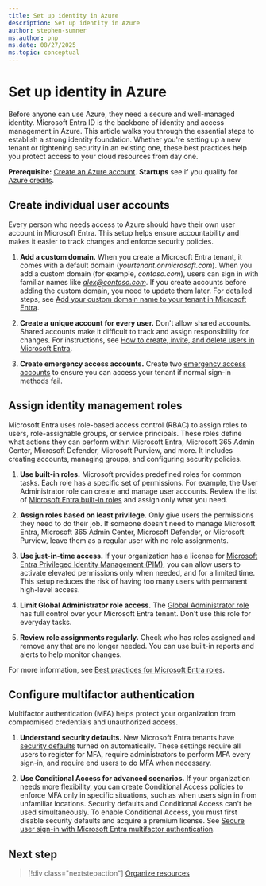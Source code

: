 ```yaml
---
title: Set up identity in Azure
description: Set up identity in Azure
author: stephen-sumner
ms.author: pnp
ms.date: 08/27/2025
ms.topic: conceptual
---
```



# Set up identity in Azure

Before anyone can use Azure, they need a secure and well-managed identity. Microsoft Entra ID is the backbone of identity and access management in Azure. This article walks you through the essential steps to establish a strong identity foundation. Whether you're setting up a new tenant or tightening security in an existing one, these best practices help you protect access to your cloud resources from day one.

**Prerequisite:** [Create an Azure account](https://azure.microsoft.com/pricing/purchase-options/azure-account?cid=msft_learn). **Startups** see if you qualify for [Azure credits](https://www.microsoft.com/startups).

## Create individual user accounts

Every person who needs access to Azure should have their own user account in Microsoft Entra. This setup helps ensure accountability and makes it easier to track changes and enforce security policies.

1. **Add a custom domain.** When you create a Microsoft Entra tenant, it comes with a default domain (*yourtenant.onmicrosoft.com*). When you add a custom domain (for example, *contoso.com*), users can sign in with familiar names like *alex@contoso.com*. If you create accounts before adding the custom domain, you need to update them later. For detailed steps, see [Add your custom domain name to your tenant in Microsoft Entra](/entra/fundamentals/add-custom-domain).

1. **Create a unique account for every user.** Don't allow shared accounts. Shared accounts make it difficult to track and assign responsibility for changes. For instructions, see [How to create, invite, and delete users in Microsoft Entra](/entra/fundamentals/how-to-create-delete-users).

1. **Create emergency access accounts.** Create two [emergency access accounts](/entra/identity/role-based-access-control/security-emergency-access) to ensure you can access your tenant if normal sign-in methods fail.

## Assign identity management roles

Microsoft Entra uses role-based access control (RBAC) to assign roles to users, role-assignable groups, or service principals. These roles define what actions they can perform within Microsoft Entra, Microsoft 365 Admin Center, Microsoft Defender, Microsoft Purview, and more. It includes creating accounts, managing groups, and configuring security policies.

1. **Use built-in roles.** Microsoft provides predefined roles for common tasks. Each role has a specific set of permissions. For example, the User Administrator role can create and manage user accounts. Review the list of [Microsoft Entra built-in roles](/entra/identity/role-based-access-control/permissions-reference) and assign only what you need.

2. **Assign roles based on least privilege.** Only give users the permissions they need to do their job. If someone doesn’t need to manage Microsoft Entra, Microsoft 365 Admin Center, Microsoft Defender, or Microsoft Purview, leave them as a regular user with no role assignments.

3. **Use just-in-time access.** If your organization has a license for [Microsoft Entra Privileged Identity Management (PIM)](/entra/id-governance/privileged-identity-management/pim-configure), you can allow users to activate elevated permissions only when needed, and for a limited time. This setup reduces the risk of having too many users with permanent high-level access.

4. **Limit Global Administrator role access.** The [Global Administrator role](/entra/identity/role-based-access-control/permissions-reference#global-administrator) has full control over your Microsoft Entra tenant. Don't use this role for everyday tasks.

5. **Review role assignments regularly.** Check who has roles assigned and remove any that are no longer needed. You can use built-in reports and alerts to help monitor changes.

For more information, see [Best practices for Microsoft Entra roles](/entra/identity/role-based-access-control/best-practices).

## Configure multifactor authentication

Multifactor authentication (MFA) helps protect your organization from compromised credentials and unauthorized access.

1. **Understand security defaults.** New Microsoft Entra tenants have [security defaults](/entra/fundamentals/security-defaults) turned on automatically. These settings require all users to register for MFA, require administrators to perform MFA every sign-in, and require end users to do MFA when necessary.

1. **Use Conditional Access for advanced scenarios.** If your organization needs more flexibility, you can create Conditional Access policies to enforce MFA only in specific situations, such as when users sign in from unfamiliar locations. Security defaults and Conditional Access can't be used simultaneously. To enable Conditional Access, you must first disable security defaults and acquire a premium license. See [Secure user sign-in with Microsoft Entra multifactor authentication](/entra/identity/authentication/tutorial-enable-azure-mfa).

## Next step

> [!div class="nextstepaction"]
> [Organize resources](./organize-resources.md)